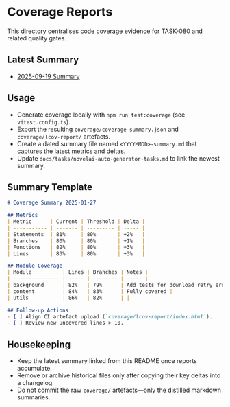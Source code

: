 # Coverage Reports

This directory centralises code coverage evidence for TASK-080 and related quality gates.

## Latest Summary
- [2025-09-19 Summary](./20250919-summary.md)

## Usage
- Generate coverage locally with `npm run test:coverage` (see `vitest.config.ts`).
- Export the resulting `coverage/coverage-summary.json` and `coverage/lcov-report/` artefacts.
- Create a dated summary file named `<YYYYMMDD>-summary.md` that captures the latest metrics and deltas.
- Update `docs/tasks/novelai-auto-generator-tasks.md` to link the newest summary.

## Summary Template
```md
# Coverage Summary 2025-01-27

## Metrics
| Metric      | Current | Threshold | Delta |
| ----------- | ------- | --------- | ----- |
| Statements  | 81%     | 80%       | +2%   |
| Branches    | 80%     | 80%       | +1%   |
| Functions   | 82%     | 80%       | +3%   |
| Lines       | 83%     | 80%       | +3%   |

## Module Coverage
| Module          | Lines | Branches | Notes |
| --------------- | ----- | -------- | ----- |
| background      | 82%   | 79%      | Add tests for download retry errors |
| content         | 84%   | 83%      | Fully covered |
| utils           | 86%   | 82%      | |

## Follow-up Actions
- [ ] Align CI artefact upload (`coverage/lcov-report/index.html`).
- [ ] Review new uncovered lines > 10.
```

## Housekeeping
- Keep the latest summary linked from this README once reports accumulate.
- Remove or archive historical files only after copying their key deltas into a changelog.
- Do not commit the raw `coverage/` artefacts—only the distilled markdown summaries.

